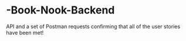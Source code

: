 # -Book-Nook-Backend
 API and a set of Postman requests confirming that all of the user stories have been met!
